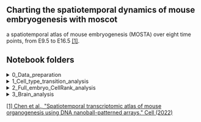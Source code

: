 ## Charting the spatiotemporal dynamics of mouse embryogenesis with moscot
a spatiotemporal atlas of mouse embryogenesis (MOSTA) over eight time points, from E9.5 to E16.5 [[1]](https://doi.org/10.1016/j.cell.2022.04.003). 

## Notebook folders


<details>
    <summary>0_Data_preparation  </summary>
    &nbsp; 
    
We use the data as provided in [[1]](https://doi.org/10.1016/j.cell.2022.04.003) downloaded from [MOSTA](https://db.cngb.org/stomics/mosta/) online db:
1. Full Embryo: [Mouse_embryo_all_stage.h5ad](https://ftp.cngb.org/pub/SciRAID/stomics/STDS0000058/stomics/Mouse_embryo_all_stage.h5ad)
2. Brain: [E16.5_E1S3_cell_bin_whole_brain.h5ad](https://ftp.cngb.org/pub/SciRAID/stomics/STDS0000058/stomics/E16.5_E1S3_cell_bin_whole_brain.h5ad)

#### Preprocessing notebooks:
  
   * ```ZP_2023-04-20_spatiotemporal_fullembryo-preprocess.ipynb```: Performs pre-processing for full embryo slides from all time points
   * ```ZP_2023-04-20_spatiotemporal_brain-preprocess.ipynb```: Combines and pre-processes brain cells from time points E9.5-E15.5 with the annotated cells at E16.5.

</details>


<details>
    <summary>1_Cell_type_transition_analysis  </summary>
    &nbsp; 

#### 0_grid_search:
  
  We compute the mapping between the time points using moscot _SpatioTemporalProblem_ and _TemporalProblem_. 
  For _SpatioTemporalProblem_ we run a grid search over the `alpha` values using SLURM.

  To run the grid search call within the directory:
    ```python3 run_mosta_st_map_grid.py```
  
   * ```run_st_map.sh```: Script to initialize sbatch runs. 
   * ```run_mosta_st_map_grid.py```: Main SLURM script to calculate the couplings between the time points.
   Calling the command `python3 run_mosta_st_map_grid.py` 
will instantiate sbatch calls to calculate all couplings over a range of `alpha` values. 
The accuracy of each mapping is saved as a `.csv` file under `data/space/spatiotemporal/output`.
   * ```mosta_st_map_accuracies.py```: Main function called by `run_mosta_st_map_grid.sh`. 
Evaluates the mapping for the give args and saves the accuracy of the mapping as a `.csv` file under `data/space/spatiotemporal/output`.
   * ```ZP_2023-04-20_spatiotemporal_fullembryo-accuracy.ipynb```: Imports the grid search run and visualizes the mapping accuracy

Files:
- requires `MOSTA_curated_transitions.csv` (Supplementary table 5 in Klein et al. (2023))
#### 1_mapping_across_timepoints:
  We compute the mapping between the time points using optimal `alpha` values found in `0_grid_search` and save them as `.pkl` files.
    To run the mapping call:
    ```python3 run_mosta_st_map_transitions.py```
  
   * ```run_st_map.sh```: Script to initialize sbatch runs. 
   * ```run_mosta_st_map_transitions.py```: Main SLURM script to calculate the couplings between the time points.
   Calling the command `python3 run_mosta_st_map_transitions.py` 
will instantiate sbatch calls to calculate couplings the optimal `alpha` values. 
The mapping as well as push forward of `Heart` cells will be saved as a `.pkl` files under `data/space/spatiotemporal/output`.
   * ```mosta_st_map_transitions.py```: Main function called by `run_mosta_st_map.sh`. 
   * ```ZP_2023-04-20_spatiotemporal_fullembryo-heart.ipynb```: Imports the heart push forwards computed in 
`1_Cell_type_transition_analysis/1_mapping_across_timepoints` and uses them to visualize the heart cell mappings. 

</details>


<details>
    <summary>2_Full_embryo_CellRank_analysis  </summary>
    &nbsp;

* ```ZP_2023-04-20_spatiotemporal_fullembryo-cellrank.ipynb```: Imports the mappings computed in 
`1_Cell_type_transition_analysis/1_mapping_across_timepoints` and uses them to define a CellRank kernel. 

</details>


<details>
    <summary>3_Brain_analysis  </summary>
    &nbsp; 


#### 0_Brain_mapping:
  We compute the mapping between the brian cells across time points.
    To run the mapping call:
    ```python3 run_mosta_st_map_brain.py```
  
   * ```run_st_map.sh```: Script to initialize sbatch runs. 
   * ```run_mosta_st_map_brain.py```: Main SLURM script to calculate the couplings between the time points.
   Calling the command `python3 run_mosta_st_map_brain.py` 
The mapping will be saved as a `.pkl` files under `data/space/spatiotemporal/output_brain`.
   * ```mosta_st_map_brain.py```: Main function called by `run_mosta_st_map_brain.sh`. 
   * ```ZP_2023-04-20_spatiotemporal_brain-label.ipynb```: Imports the mappings and transfers the cell type 
annotation (labels cells at earlier time points). 

#### 1_CellRank_analysis:
* ```ZP_2023-04-20_spatiotemporal_brain-cellrank.ipynb```: Imports the mappings computed in 
`0_Brain_mapping` and uses them to define a CellRank kernel. 

</details>


[[1] Chen et al.,  "Spatiotemporal transcriptomic atlas of mouse organogenesis using DNA nanoball-patterned arrays." Cell (2022)](https://doi.org/10.1016/j.cell.2022.04.003) 